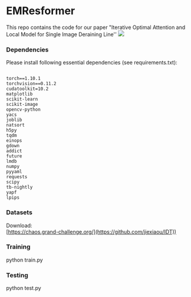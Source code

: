 # EMResformer
This repo contains the code for our paper "Iterative Optimal Attention and Local Model for Single Image Deraining Line''
![](https://github.com/ghfkahfk/EMResformer/framenetwork.png?raw=true) 

### Dependencies
Please install following essential dependencies (see requirements.txt):
```

torch==1.10.1
torchvision==0.11.2
cudatoolkit=10.2
matplotlib
scikit-learn
scikit-image
opencv-python
yacs
joblib
natsort
h5py
tqdm
einops
gdown
addict
future
lmdb
numpy
pyyaml
requests
scipy
tb-nightly
yapf
lpips
```

### Datasets
Download:  
[https://chaos.grand-challenge.org/](https://github.com/jiexiaou/IDT))   


### Training  
python train.py

### Testing
python test.py



